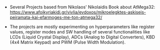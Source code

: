 * Several Projects based from Nikolaos' Nikolaidis Book about AtMega32: https://www.afoikyriakidi.gr/vivlia/evdoxos/mikroelegktes-askiseis-peiramata-kai-efarmoges-me-ton-atmega32/



* The projects are mostly experimenting on hyperparameters like register values, register modes and SW handling of several functionalities like LCDs (Liquid Crystal Display), ADCs (Analog to Digital Converters), KBD (4x4 Matrix Keypad) and PWM (Pulse Width Modulation).
